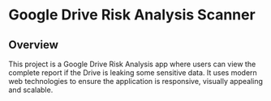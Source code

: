 # Google Drive Risk Analysis Scanner

## Overview

This project is a Google Drive Risk Analysis app where users can view the complete report if the Drive is leaking some sensitive data. It uses modern web technologies to ensure the application is responsive, visually appealing and scalable.
